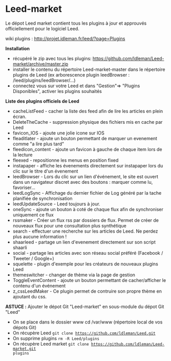 Leed-market
===========

Le dépot Leed market contient tous les plugins à jour et approuvés officiellement pour le logiciel Leed.

wiki plugins : http://projet.idleman.fr/leed/?page=Plugins

<b>Installation</b>
* récupéré le zip avec tous les plugins: https://github.com/ldleman/Leed-market/archive/master.zip
* installer le contenu du répertoire Leed-market-master dans le répertoire plugins de Leed
(ex arborescence plugin leedBrowser : /leed/plugins/leedBrowser/...)
* connectez vous sur votre Leed et dans "Gestion"=> "Plugins Disponibles", activer les plugins souhaités

<b>Liste des plugins officiels de Leed</b>
* cacheListFeed		- cacher la liste des feed afin de lire les articles en plein écran.
* DeleteTheCache	- suppression physique des fichiers mis en cache par Leed
* favicon_IOS		- ajoute une jolie icone sur IOS
* fleaditlater		- ajoute un bouton permettant de marquer un evenement comme "a lire plus tard"
* fleedicon_content	- ajoute un favicon à gauche de chaque item lors de la lecture
* fleexed			- repositionne les menus en position fixed
* instapaper		- affiche les évenements directement sur instapaper lors du clic sur le titre d'un évenement
* leedBrowser		- Lors du clic sur un lien d'événement, le site est ouvert dans un navigateur discret avec des boutons : marquer comme lu, favoriser...
* leedLogSync		- Affichage du dernier fichier de Log généré par la tache planifiée de synchronisation
* leedUpdateSource	- Leed toujours à jour.
* oneSync			- ajoute un bouton à coté de chaque flux afin de synchroniser uniquement ce flux
* rssmaker          - Créer un flux rss par dossiers de flux. Permet de créer de nouveaux flux pour une consultation plus synthétique
* search			- effectuer une recherche sur les articles de Leed. Ne perdez plus aucune information !
* shaarleed			- partage un lien d'evenement directement sur son script shaarli
* social			- partage les articles avec son réseau social préféré (Facebook / Tweeter / Google+)
* squelette			- plugin d'exemple pour les créateurs de nouveaux plugins Leed
* themeswitcher		- changer de thème via la page de gestion
* ToggleEventContent    - ajoute un bouton permettant de cacher/afficher le contenu d'un événement
* z_cssLeedMaker    - Ce plugin permet de contruire son propre thème en ajoutant du css.


<b>ASTUCE :</b> Ajouter le dépot Git "Leed-market" en sous-module du dépot Git "Leed"
* On se place dans le dossier www cd /var/www (répertoire local de vos dépots Git)
* On récupère Leed <code>git clone https://github.com/ldleman/Leed.git</code>
* On supprime plugins <code>rm -R Leed/plugins</code>
* On récupère Leed market <code>git clone https://github.com/ldleman/Leed-market.git plugins</code>
